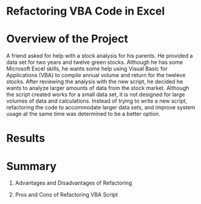 # Refactoring VBA Code in Excel

# Overview of the Project
A friend asked for help with a stock analysis for his parents. He provided a data set for two years and twelve green stocks. Although he has some Microsoft Excel skills, he wants some help using Visual Basic for Applications (VBA) to compile annual volume and return for the tweleve stocks. After reviewing the analysis with the new script, he decided he wants to analyze larger amounts of data from the stock market. Although the script created works for a small data set, it is not designed for large volumes of data and calculations. Instead of trying to write a new script, refactoring the code to accommodate larger data sets, and improve system usage at the same time was determined to be a better option.

# Results


# Summary

1. Advantages and Disadvantages of Refactoring

2. Pros and Cons of Refactoring VBA Script


